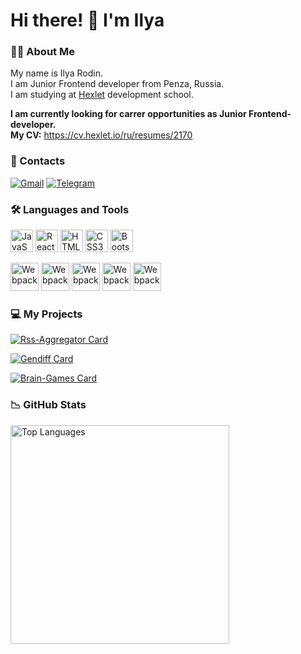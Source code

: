Hi there! 👋 I'm Ilya
===========

### 🧑‍💻 About Me

My name is Ilya Rodin.  
I am Junior Frontend developer from Penza, Russia.  
I am studying at [Hexlet](https://ru.hexlet.io/) development school.  
  
**I am currently looking for carrer opportunities as Junior Frontend-developer.**  
**My CV:** https://cv.hexlet.io/ru/resumes/2170

### 📲 Contacts

[![Gmail](https://img.shields.io/badge/Email-D14836?style=for-the-badge&logo=gmail&logoColor=white)](i1.rodin@yandex.ru)
[![Telegram](https://img.shields.io/badge/Telegram-2CA5E0?style=for-the-badge&logo=telegram&logoColor=white)](https://t.me/eternal_struggler)

### 🛠️ Languages and Tools

<p align="left">
<a href="https://developer.mozilla.org/en-US/docs/Web/JavaScript" target="_blank" rel="noreferrer"><img src="https://raw.githubusercontent.com/danielcranney/readme-generator/main/public/icons/skills/javascript-colored.svg" width="36" height="36" alt="JavaScript" /></a>
<a href="https://react.dev" target="_blank" rel="noreferrer"><img src="https://raw.githubusercontent.com/danielcranney/readme-generator/main/public/icons/skills/react-colored.svg" width="36" height="36" alt="React" /></a>
<a href="https://developer.mozilla.org/en-US/docs/Glossary/HTML5" target="_blank" rel="noreferrer"><img src="https://raw.githubusercontent.com/danielcranney/readme-generator/main/public/icons/skills/html5-colored.svg" width="36" height="36" alt="HTML5" /></a>
<a href="https://www.w3.org/TR/CSS/#css" target="_blank" rel="noreferrer"><img src="https://raw.githubusercontent.com/danielcranney/readme-generator/main/public/icons/skills/css3-colored.svg" width="36" height="36" alt="CSS3" /></a>
<a href="https://getbootstrap.com/" target="_blank" rel="noreferrer"><img src="https://raw.githubusercontent.com/danielcranney/readme-generator/main/public/icons/skills/bootstrap-colored.svg" width="36" height="36" alt="Bootstrap" /></a>
</p>
<a href="https://jestjs.io/" target="_blank" rel="noreferrer"><img src="https://readme-components.vercel.app/api?component=logo&fill=whitesmoke&logo=jest&svgfill=C21325&text=false" height=45 alt="Webpack" /></a>
<a href="https://eslint.org/" target="_blank" rel="noreferrer"><img src="https://readme-components.vercel.app/api?component=logo&fill=whitesmoke&logo=eslint&svgfill=4c33c1&text=false" height=45 alt="Webpack" /></a>
<a href="https://git-scm.com/" target="_blank" rel="noreferrer"><img src="https://readme-components.vercel.app/api?component=logo&fill=whitesmoke&logo=git&svgfill=f1502f&text=false" height=45 alt="Webpack" /></a>
<a href="https://github.com/" target="_blank" rel="noreferrer"><img src="https://readme-components.vercel.app/api?component=logo&fill=whitesmoke&logo=github&svgfill=black&text=false" height=45 alt="Webpack" /></a>
<a href="https://manjaro.org/" target="_blank" rel="noreferrer"><img src="https://readme-components.vercel.app/api?component=logo&fill=whitesmoke&logo=manjaro&svgfill=34be5b&text=false" height=45 alt="Webpack" /></a>

### 💻 My Projects

[![Rss-Aggregator Card](https://github-readme-stats.vercel.app/api/pin/?username=ilya-rodin&repo=rss-aggregator&theme=react)](https://github.com/ilya-rodin/rss-aggregator)

[![Gendiff Card](https://github-readme-stats.vercel.app/api/pin/?username=ilya-rodin&repo=gendiff&theme=react)](https://github.com/ilya-rodin/gendiff)

[![Brain-Games Card](https://github-readme-stats.vercel.app/api/pin/?username=ilya-rodin&repo=brain-games&theme=react)](https://github.com/ilya-rodin/brain-games)


### 📉 GitHub Stats

<a href="http://www.github.com/ilya-rodin">
  <img align="center" width=350 src="https://github-readme-stats.vercel.app/api/top-langs/?username=ilya-rodin&theme=react&layout=compact&langs_count=10&hide_border=true&locale=en&custom_title=Top%20%Languages" alt="Top Languages" />
</a>
